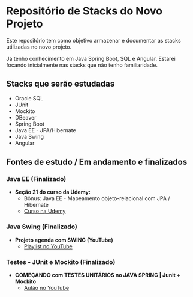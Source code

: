 # Repositório de Stacks do Novo Projeto

Este repositório tem como objetivo armazenar e documentar as stacks utilizadas no novo projeto.

Já tenho conhecimento em Java Spring Boot, SQL e Angular. Estarei focando inicialmente nas stacks que não tenho familiaridade.

## Stacks que serão estudadas

- Oracle SQL
- JUnit 
- Mockito
- DBeaver
- Spring Boot
- Java EE - JPA/Hibernate
- Java Swing
- Angular

## Fontes de estudo / Em andamento e finalizados

### Java EE (Finalizado)
- **Seção 21 do curso da Udemy:**
  - Bônus: Java EE - Mapeamento objeto-relacional com JPA / Hibernate
  - [Curso na Udemy](https://www.udemy.com/course/java-curso-completo/)

### Java Swing (Finalizado)
- **Projeto agenda com SWING (YouTube)**
  - [Playlist no YouTube](https://www.youtube.com/playlist?list=PLwH4Cv_WLhLbc4H-aOh3xFywPGxhaso_b)

### Testes - JUnit e Mockito (Finalizado)
- **COMEÇANDO com TESTES UNITÁRIOS no JAVA SPRING | Junit + Mockito**
  - [Aulão no YouTube](https://www.youtube.com/watch?v=T6ChO8LQxRE&t=365s)


